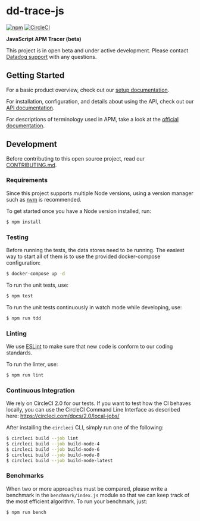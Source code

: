 # dd-trace-js

[![npm](https://img.shields.io/npm/v/dd-trace.svg)](https://www.npmjs.com/package/dd-trace)
[![CircleCI](https://img.shields.io/circleci/project/github/DataDog/dd-trace-js.svg)](https://circleci.com/gh/DataDog/dd-trace-js/tree/master)

**JavaScript APM Tracer (beta)**

This project is in open beta and under active development. Please contact [Datadog support](https://docs.datadoghq.com/help) with any questions.

## Getting Started

For a basic product overview, check out our [setup documentation](https://docs.datadoghq.com/tracing/setup/javascript/).

For installation, configuration, and details about using the API, check out our [API documentation](https://datadog.github.io/dd-trace-js).

For descriptions of terminology used in APM, take a look at the [official documentation](https://docs.datadoghq.com/tracing/visualization/).

## Development

Before contributing to this open source project, read our [CONTRIBUTING.md](https://github.com/DataDog/dd-trace-js/blob/master/CONTRIBUTING.md).

### Requirements

Since this project supports multiple Node versions, using a version
manager such as [nvm](https://github.com/creationix/nvm) is recommended.

To get started once you have a Node version installed, run:

```sh
$ npm install
```

### Testing

Before running the tests, the data stores need to be running.
The easiest way to start all of them is to use the provided
docker-compose configuration:

```sh
$ docker-compose up -d
```

To run the unit tests, use:

```sh
$ npm test
```

To run the unit tests continuously in watch mode while developing, use:

```sh
$ npm run tdd
```

### Linting

We use [ESLint](https://eslint.org) to make sure that new code is
conform to our coding standards.

To run the linter, use:

```sh
$ npm run lint
```

### Continuous Integration

We rely on CircleCI 2.0 for our tests. If you want to test how the CI behaves
locally, you can use the CircleCI Command Line Interface as described here:
https://circleci.com/docs/2.0/local-jobs/

After installing the `circleci` CLI, simply run one of the following:

```sh
$ circleci build --job lint
$ circleci build --job build-node-4
$ circleci build --job build-node-6
$ circleci build --job build-node-8
$ circleci build --job build-node-latest
```

### Benchmarks

When two or more approaches must be compared, please write a benchmark
in the `benchmark/index.js` module so that we can keep track of the
most efficient algorithm. To run your benchmark, just:

```sh
$ npm run bench
```
